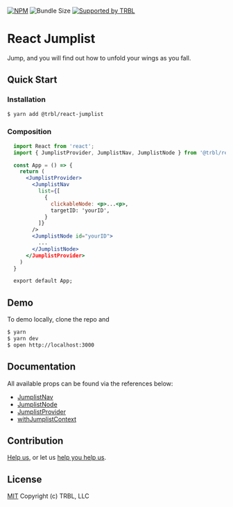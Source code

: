 [![NPM](https://img.shields.io/npm/v/@trbl/react-jumplist)](https://www.npmjs.com/@trbl/react-jumplist)
![Bundle Size](https://img.shields.io/bundlephobia/minzip/@trbl/react-jumplist?label=zipped)
[![Supported by TRBL](https://img.shields.io/badge/supported_by-TRBL-black)](https://github.com/trouble)

# React Jumplist

Jump, and you will find out how to unfold your wings as you fall.

## Quick Start

### Installation

```bash
$ yarn add @trbl/react-jumplist
```

### Composition

```jsx
  import React from 'react';
  import { JumplistProvider, JumplistNav, JumplistNode } from '@trbl/react-jumplist';

  const App = () => {
    return (
      <JumplistProvider>
        <JumplistNav
          list={[
            {
              clickableNode: <p>...<p>,
              targetID: 'yourID',
            }
          ]}
        />
        <JumplistNode id="yourID">
          ...
        </JumplistNode>
      </JumplistProvider>
    )
  }

  export default App;
```

## Demo

To demo locally, clone the repo and

```bash
$ yarn
$ yarn dev
$ open http://localhost:3000
```

## Documentation

All available props can be found via the references below:

  - [JumplistNav](./src/JumplistNav/README.md)
  - [JumplistNode](./src/JumplistNode/README.md)
  - [JumplistProvider](./src/JumplistProvider/README.md)
  - [withJumplistContext](./src/withJumplistContext/README.md)

## Contribution

[Help us,](https://github.com/trouble/.github/blob/master/CONTRIBUTING.md) or let us [help you help us](https://github.com/trouble/.github/blob/master/SUPPORT.md).

## License

[MIT](https://github.com/trouble/react-jumplist/blob/master/LICENSE) Copyright (c) TRBL, LLC
